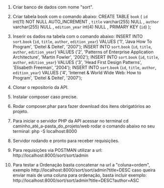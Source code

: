 1. Criar banco de dados com nome "sort".
2. Criar tabela book com o comando abaixo:
CREATE TABLE `book` (
  `id`  int(11) NOT NULL AUTO_INCREMENT ,
  `title`  varchar(255) NULL ,
  `author`  varchar(255) NULL ,
  `edition_year`  int(4) NULL ,
  PRIMARY KEY (`id`)
);
3. Inserir os dados na tabela com o comando abaixo:
INSERT INTO `sort`.`book` (`id`, `title`, `author`, `edition_year`) VALUES ('1', 'Java How To Program', 'Deitel & Deitel', '2007');
INSERT INTO `sort`.`book` (`id`, `title`, `author`, `edition_year`) VALUES ('2', 'Patterns of Enterprise Application Architecture', 'Martin Fowler', '2002');
INSERT INTO `sort`.`book` (`id`, `title`, `author`, `edition_year`) VALUES ('3', 'Head First Design Patterns', 'Elisabeth Freeman', '2004');
INSERT INTO `sort`.`book` (`id`, `title`, `author`, `edition_year`) VALUES ('4', 'Internet & World Wide Web: How to Program', 'Deitel & Deitel', '2007');

4. Clonar o repositorio da API.
5. Instalar composer caso precise.
6. Rodar composer.phar para fazer download dos itens obrigatórios ao projeto.
7. Para iniciar o servidor PHP da API acessar no terminal cd caminho_até_a-pasta_do_projeto/web rodar o comando abaixo no seu terminal:
php -S localhost:8000
8. Servidor rodando e pronto para receber requisições.
9. Para requisições via POSTMAN utilizar a url: http://localhost:8000/sort/sort/admin
10. Para testar a Ordenação basta concatenar na url a "coluna=ordem", exemplo http://localhost:8000/sort/sort/admin?title=DESC caso queira enviar mais de uma coluna para ordenação, basta incluir exemplo: http://localhost:8000/sort/sort/admin?title=DESC?author=ASC